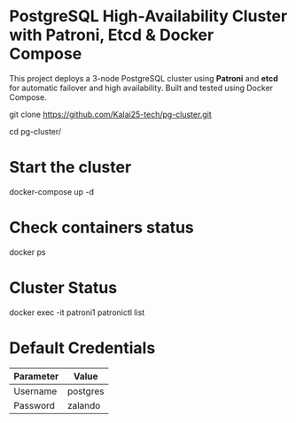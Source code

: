 # PostgreSQL High-Availability Cluster with Patroni, Etcd & Docker Compose
This project deploys a 3-node PostgreSQL cluster using **Patroni** and **etcd** for automatic failover and high availability. Built and tested using Docker Compose.

git clone https://github.com/Kalai25-tech/pg-cluster.git

cd pg-cluster/

# Start the cluster
docker-compose up -d

# Check containers status
docker ps

# Cluster Status
docker exec -it patroni1 patronictl list


# Default Credentials

| Parameter | Value    |
| --------- | -------- |
| Username  | postgres |
| Password  | zalando  |


